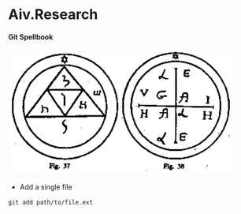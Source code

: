 # Aiv.Research

#### Git Spellbook

![penta.jpg](/penta.jpg)

* Add a single file

```
git add path/to/file.ext
```